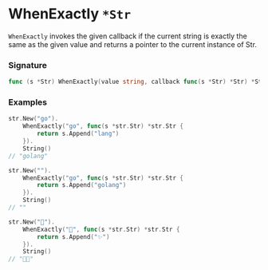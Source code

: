 # WhenExactly `*Str`

`WhenExactly` invokes the given callback if the current string is exactly the same as the given value and returns a pointer to the current instance of Str.

### Signature

```go
func (s *Str) WhenExactly(value string, callback func(s *Str) *Str) *Str
```

### Examples

```go
str.New("go").
	WhenExactly("go", func(s *str.Str) *str.Str {
		return s.Append("lang")
	}).
	String()
// "golang"

str.New("").
	WhenExactly("go", func(s *str.Str) *str.Str {
		return s.Append("golang")
	}).
	String()
// ""

str.New("🚀").
	WhenExactly("🚀", func(s *str.Str) *str.Str {
		return s.Append("✨")
	}).
	String()
// "🚀✨"

```
